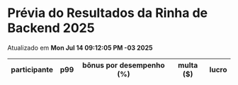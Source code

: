 # Prévia do Resultados da Rinha de Backend 2025
Atualizado em **Mon Jul 14 09:12:05 PM -03 2025**


| participante | p99 | bônus por desempenho (%) | multa ($) | lucro |
| -- | -- | -- | -- | -- |
